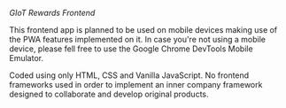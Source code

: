 *GIoT Rewards Frontend*

This frontend app is planned to be used on mobile devices making use of the PWA features implemented on it.
In case you're not using a mobile device, please fell free to use the Google Chrome DevTools Mobile Emulator.

Coded using only HTML, CSS and Vanilla JavaScript.
No frontend frameworks used in order to implement an inner company framework designed to collaborate and develop original products.
